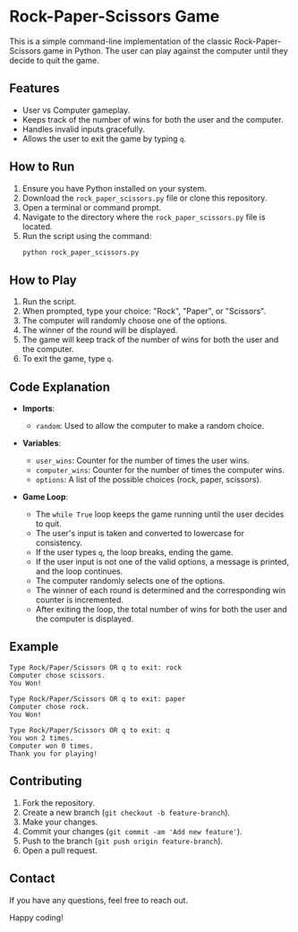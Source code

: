 # Rock-Paper-Scissors Game

This is a simple command-line implementation of the classic Rock-Paper-Scissors game in Python. The user can play against the computer until they decide to quit the game. 

## Features

- User vs Computer gameplay.
- Keeps track of the number of wins for both the user and the computer.
- Handles invalid inputs gracefully.
- Allows the user to exit the game by typing `q`.

## How to Run

1. Ensure you have Python installed on your system.
2. Download the `rock_paper_scissors.py` file or clone this repository.
3. Open a terminal or command prompt.
4. Navigate to the directory where the `rock_paper_scissors.py` file is located.
5. Run the script using the command:
   ```sh
   python rock_paper_scissors.py
   ```

## How to Play

1. Run the script.
2. When prompted, type your choice: "Rock", "Paper", or "Scissors".
3. The computer will randomly choose one of the options.
4. The winner of the round will be displayed.
5. The game will keep track of the number of wins for both the user and the computer.
6. To exit the game, type `q`.

## Code Explanation

- **Imports**:
  - `random`: Used to allow the computer to make a random choice.

- **Variables**:
  - `user_wins`: Counter for the number of times the user wins.
  - `computer_wins`: Counter for the number of times the computer wins.
  - `options`: A list of the possible choices (rock, paper, scissors).

- **Game Loop**:
  - The `while True` loop keeps the game running until the user decides to quit.
  - The user's input is taken and converted to lowercase for consistency.
  - If the user types `q`, the loop breaks, ending the game.
  - If the user input is not one of the valid options, a message is printed, and the loop continues.
  - The computer randomly selects one of the options.
  - The winner of each round is determined and the corresponding win counter is incremented.
  - After exiting the loop, the total number of wins for both the user and the computer is displayed.

## Example

```
Type Rock/Paper/Scissors OR q to exit: rock
Computer chose scissors.
You Won!

Type Rock/Paper/Scissors OR q to exit: paper
Computer chose rock.
You Won!

Type Rock/Paper/Scissors OR q to exit: q
You won 2 times.
Computer won 0 times.
Thank you for playing!
```

## Contributing

1. Fork the repository.
2. Create a new branch (`git checkout -b feature-branch`).
3. Make your changes.
4. Commit your changes (`git commit -am 'Add new feature'`).
5. Push to the branch (`git push origin feature-branch`).
6. Open a pull request.

## Contact

If you have any questions, feel free to reach out.

Happy coding!
